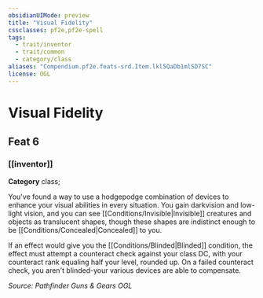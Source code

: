 ```yaml
---
obsidianUIMode: preview
title: "Visual Fidelity"
cssclasses: pf2e,pf2e-spell
tags:
  - trait/inventor
  - trait/common
  - category/class
aliases: "Compendium.pf2e.feats-srd.Item.lkl5QaDb1mlSD7SC"
license: OGL
---
```

# Visual Fidelity
## Feat 6
### [[inventor]]

**Category** class; 




You've found a way to use a hodgepodge combination of devices to enhance your visual abilities in every situation. You gain darkvision and low-light vision, and you can see [[Conditions/Invisible|Invisible]] creatures and objects as translucent shapes, though these shapes are indistinct enough to be [[Conditions/Concealed|Concealed]] to you.

If an effect would give you the [[Conditions/Blinded|Blinded]] condition, the effect must attempt a counteract check against your class DC, with your counteract rank equaling half your level, rounded up. On a failed counteract check, you aren't blinded-your various devices are able to compensate.

*Source: Pathfinder Guns & Gears*
*OGL*